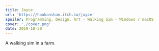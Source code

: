 ```yaml
---
title: Jayce
url: 'https://houkanshan.itch.io/jayce'
spoiler: Programming, Design, Art - Walking Sim - Windows / macOS
cover: './cover.png'
date: 2019-10-30
---
```


A walking sim in a farm.